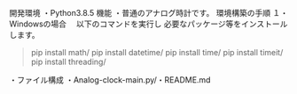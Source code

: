 開発環境
・Python3.8.5
機能
・普通のアナログ時計です。
環境構築の手順
１・Windowsの場合
　以下のコマンドを実行し
  必要なパッケージ等をインストールします。

> pip install math/
> pip install datetime/
> pip install time/
> pip install timeit/
> pip install threading/

・ファイル構成
・Analog-clock-main.py/・README.md
